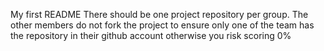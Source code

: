 My first README
There should be one project repository per group. The other members do not fork the project to ensure only one of the team has the repository in their github account otherwise you risk scoring 0%

